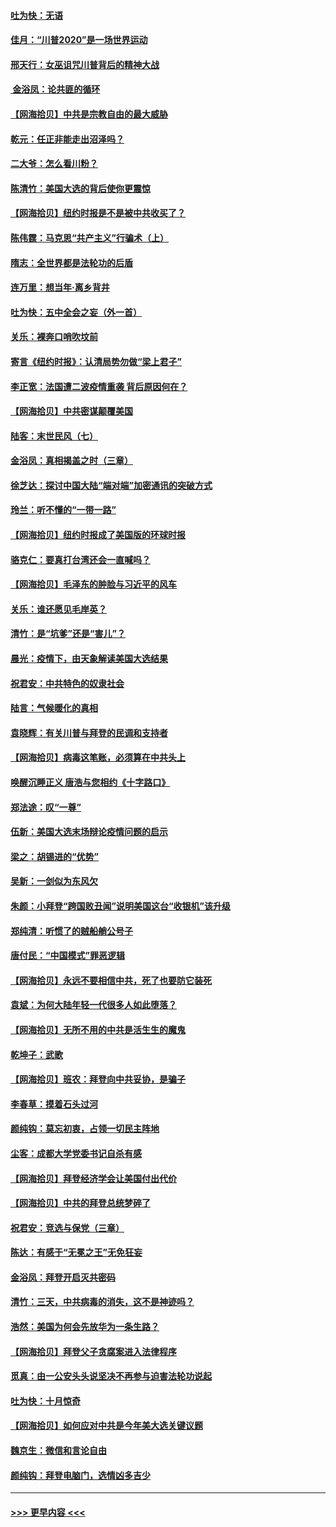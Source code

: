 #### [吐为快：无语](../pages/nsc993/n12518588.md?t=11030351) 
#### [佳月：“川普2020”是一场世界运动](../pages/nsc993/n12518581.md?t=11030351) 
#### [邢天行：女巫诅咒川普背后的精神大战](../pages/nsc993/n12517257.md?t=11030351) 
#### [ 金浴凤：论共匪的循环](../pages/nsc993/n12517133.md?t=11030351) 
#### [【网海拾贝】中共是宗教自由的最大威胁](../pages/nsc993/n12516879.md?t=11030351) 
#### [乾元：任正非能走出沼泽吗？](../pages/nsc993/n12515831.md?t=11030351) 
#### [二大爷：怎么看川粉？](../pages/nsc993/n12515820.md?t=11030351) 
#### [陈清竹：美国大选的背后使你更震惊](../pages/nsc993/n12515589.md?t=11030351) 
#### [【网海拾贝】纽约时报是不是被中共收买了？](../pages/nsc993/n12515122.md?t=11030351) 
#### [陈伟霆：马克思“共产主义”行骗术（上）](../pages/nsc993/n12510217.md?t=11030351) 
#### [隋志：全世界都是法轮功的后盾](../pages/nsc993/n12510636.md?t=11030351) 
#### [连万里：想当年‧离乡背井](../pages/nsc993/n12510623.md?t=11030351) 
#### [吐为快：五中全会之妄（外一首）](../pages/nsc993/n12510470.md?t=11030351) 
#### [关乐：裸奔口哨吹坟前](../pages/nsc993/n12510403.md?t=11030351) 
#### [寄言《纽约时报》：认清局势勿做“梁上君子”](../pages/nsc993/n12510042.md?t=11030351) 
#### [李正宽：法国遭二波疫情重袭 背后原因何在？](../pages/nsc993/n12509971.md?t=11030351) 
#### [【网海拾贝】中共密谋颠覆美国](../pages/nsc993/n12509816.md?t=11030351) 
#### [陆客：末世民风（七）](../pages/nsc993/n12507822.md?t=11030351) 
#### [金浴凤：真相揭盖之时（三章）](../pages/nsc993/n12507804.md?t=11030351) 
#### [徐芝达：探讨中国大陆“端对端”加密通讯的突破方式](../pages/nsc993/n12507682.md?t=11030351) 
#### [玲兰：听不懂的“一带一路”](../pages/nsc993/n12507669.md?t=11030351) 
#### [【网海拾贝】纽约时报成了美国版的环球时报](../pages/nsc993/n12507053.md?t=11030351) 
#### [骆克仁：要真打台湾还会一直喊吗？](../pages/nsc993/n12506843.md?t=11030351) 
#### [【网海拾贝】毛泽东的肿脸与习近平的风车](../pages/nsc993/n12504537.md?t=11030351) 
#### [关乐：谁还愿见毛岸英？](../pages/nsc993/n12503866.md?t=11030351) 
#### [清竹：是“坑爹”还是“害儿”？](../pages/nsc993/n12503034.md?t=11030351) 
#### [晨光：疫情下，由天象解读美国大选结果](../pages/nsc993/n12502536.md?t=11030351) 
#### [祝君安：中共特色的奴隶社会](../pages/nsc993/n12501529.md?t=11030351) 
#### [陆言：气候暖化的真相](../pages/nsc993/n12501183.md?t=11030351) 
#### [袁晓辉：有关川普与拜登的民调和支持者](../pages/nsc993/n12500433.md?t=11030351) 
#### [【网海拾贝】病毒这笔账，必须算在中共头上](../pages/nsc993/n12500320.md?t=11030351) 
#### [唤醒沉睡正义 唐浩与您相约《十字路口》](../pages/nsc993/n12497980.md?t=11030351) 
#### [郑法途：叹“一尊”](../pages/nsc993/n12498837.md?t=11030351) 
#### [伍新：美国大选末场辩论疫情问题的启示](../pages/nsc993/n12498829.md?t=11030351) 
#### [梁之：胡锡进的“优势”](../pages/nsc993/n12498780.md?t=11030351) 
#### [吴新：一剑似为东风欠](../pages/nsc993/n12498772.md?t=11030351) 
#### [朱颜：小拜登“跨国败丑闻”说明美国这台“收银机”该升级](../pages/nsc993/n12498731.md?t=11030351) 
#### [郑纯清：听惯了的贼船艄公号子](../pages/nsc993/n12498721.md?t=11030351) 
#### [唐付民：“中国模式”罪恶逻辑](../pages/nsc993/n12498310.md?t=11030351) 
#### [【网海拾贝】永远不要相信中共，死了也要防它装死](../pages/nsc993/n12498162.md?t=11030351) 
#### [袁斌：为何大陆年轻一代很多人如此堕落？](../pages/nsc993/n12495696.md?t=11030351) 
#### [【网海拾贝】无所不用的中共是活生生的魔鬼](../pages/nsc993/n12495621.md?t=11030351) 
#### [乾坤子：武歌](../pages/nsc993/n12493391.md?t=11030351) 
#### [【网海拾贝】班农：拜登向中共妥协，是骗子](../pages/nsc993/n12492877.md?t=11030351) 
#### [李春草：摸着石头过河](../pages/nsc993/n12491121.md?t=11030351) 
#### [颜纯钩：莫忘初衷，占领一切民主阵地](../pages/nsc993/n12490965.md?t=11030351) 
#### [尘客：成都大学党委书记自杀有感](../pages/nsc993/n12490950.md?t=11030351) 
#### [【网海拾贝】拜登经济学会让美国付出代价](../pages/nsc993/n12489662.md?t=11030351) 
#### [【网海拾贝】中共的拜登总统梦碎了](../pages/nsc993/n12487896.md?t=11030351) 
#### [祝君安：竞选与保党（三章）](../pages/nsc993/n12487258.md?t=11030351) 
#### [陈达：有感于“无冕之王”无免狂妄](../pages/nsc993/n12485133.md?t=11030351) 
#### [金浴凤：拜登开启灭共密码](../pages/nsc993/n12485125.md?t=11030351) 
#### [清竹：三天，中共病毒的消失，这不是神迹吗？](../pages/nsc993/n12485027.md?t=11030351) 
#### [浩然：美国为何会先放华为一条生路？](../pages/nsc993/n12484997.md?t=11030351) 
#### [【网海拾贝】拜登父子贪腐案进入法律程序](../pages/nsc993/n12484957.md?t=11030351) 
#### [觅真：由一公安头头说坚决不再参与迫害法轮功说起](../pages/nsc993/n12484212.md?t=11030351) 
#### [吐为快：十月惊奇](../pages/nsc993/n12484172.md?t=11030351) 
#### [【网海拾贝】如何应对中共是今年美大选关键议题](../pages/nsc993/n12483755.md?t=11030351) 
#### [魏京生：微信和言论自由](../pages/nsc993/n12483372.md?t=11030351) 
#### [颜纯钩：拜登电脑门，选情凶多吉少](../pages/nsc993/n12482666.md?t=11030351) 

----
#### [ >>> 更早内容 <<< ](../indexes/nsc993-earlier.md)
